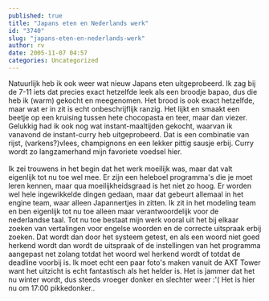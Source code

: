```yaml
---
published: true
title: "Japans eten en Nederlands werk"
id: "3740"
slug: "japans-eten-en-nederlands-werk"
author: rv
date: 2005-11-07 04:57
categories: Uncategorized
---
```

Natuurlijk heb ik ook weer wat nieuw Japans eten uitgeprobeerd. Ik zag bij de 7-11 iets dat precies exact hetzelfde leek als een broodje bapao, dus die heb ik (warm) gekocht en meegenomen. Het brood is ook exact hetzelfde, maar wat er in zit is echt onbeschrijflijk ranzig. Het lijkt en smaakt een beetje op een kruising tussen hete chocopasta en teer, maar dan viezer. Gelukkig had ik ook nog wat instant-maaltijden gekocht, waarvan ik vanavond de instant-curry heb uitgeprobeerd. Dat is een combinatie van rijst, (varkens?)vlees, champignons en een lekker pittig sausje erbij. Curry wordt zo langzamerhand mijn favoriete voedsel hier.<br /><br />Ik zei trouwens in het begin dat het werk moeilijk was, maar dat valt eigenlijk tot nu toe wel mee. Er zijn een heleboel programma's die je moet leren kennen, maar qua moeilijkheidsgraad is het niet zo hoog. Er worden wel hele ingewikkelde dingen gedaan, maar dat gebeurt allemaal in het engine team, waar alleen Japannertjes in zitten. Ik zit in het modeling team en ben eigenlijk tot nu toe alleen maar verantwoordelijk voor de nederlandse taal. Tot nu toe bestaat mijn werk vooral uit het bij elkaar zoeken van vertalingen voor engelse woorden en de correcte uitspraak erbij zoeken. Dat wordt dan door het systeem getest, en als een woord niet goed herkend wordt dan wordt de uitspraak of de instellingen van het programma aangepast net zolang totdat het woord wel herkend wordt of totdat de deadline voorbij is. Ik moet echt een paar foto's maken vanuit de AXT Tower want het uitzicht is echt fantastisch als het helder is. Het is jammer dat het nu winter wordt, dus steeds vroeger donker en slechter weer :'( Het is hier nu om 17:00 pikkedonker..